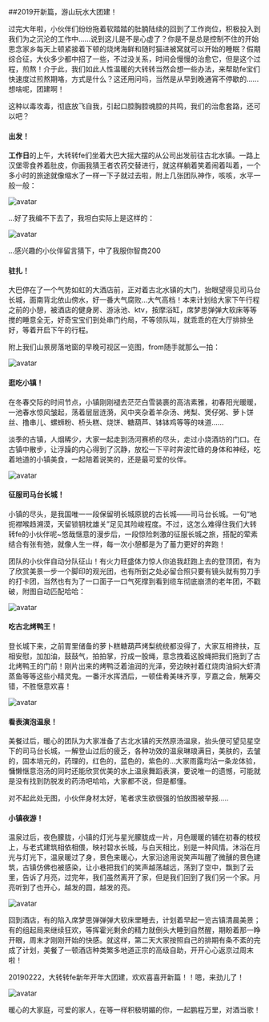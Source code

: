 ##2019开新篇，游山玩水大团建！


过完大年啦，小伙伴们纷纷拖着软踏踏的肚腩陆续的回到了工作岗位，积极投入到我们为之沉沦的工作中......说到这儿是不是心虚了？你是不是总是控制不住的开始思念家乡每天上顿紧接着下顿的烧烤海鲜和随时猫进被窝就可以开始的睡眠？假期综合征，大伙多少都中招了一些，不过没关系，时间会慢慢的治愈它，但是这个过程，煎熬！介于此，我们如此人性温暖的大转转当然会想一些办法，来帮助fe宝们快速度过煎熬期咯，方式是什么？这还用问吗，当然是从早到晚通宵不停歇的......想啥呢，团建啊！

这种以毒攻毒，彻底放飞自我，引起口腔胸腔魂腔的共鸣，我们的治愈套路，还可以吧？

#### 出发！
**工作日**的上午，大转转fe们坐着大巴大摇大摆的从公司出发前往古北水镇。一路上汉堡零食养着肚皮，你画我猜王者农药交替进行，就这样躺着笑着闹着叫着，一个多小时的旅途就像缩水了一样一下子就过去啦，附上几张团队神作，咳咳，水平一般一般：


![avatar](images/5.jpg)

...好了我编不下去了，我坦白实际上是这样的：

![avatar](images/9.jpg)

...感兴趣的小伙伴留言猜下，中了我服你智商200

#### 驻扎！

大巴停在了一个气势如虹的大酒店前，正对着古北水镇的大门，抬眼望得见司马台长城，面南背北依山傍水，好一番大气腐败...大气高档！本来计划给大家下午行程之前的小憩，被酒店的健身房、游泳池、ktv，按摩浴缸，席梦思弹弹大软床等等搅的睡意全无，好奇宝宝们到处串门约局，不等领队叫，就乖乖的在大厅排排坐好，等着开启下午的行程。

附上我们山景房落地窗的早晚可视区一览图，from随手就那么一拍：

![avatar](images/8.jpg)

#### 逛吃小镇！

在冬春交际的时间节点，小镇刚刚褪去茫茫白雪装裹的高洁素雅，初春阳光暖暖，一池春水惊风皱起，荡着层层涟漪，风中夹杂着羊杂汤、烤梨、煲仔粥、萝卜饼丝、撸串儿、螺蛳粉、桥头糕、烧饼、糖葫芦、钵钵鸡等等的味道......

淡季的古镇，人烟稀少，大家一起走到汤河赛桥的尽头，走过小烧酒坊的门口。在古镇中散步，让浮躁的内心得到了沉静，放松一下平时奔波忙碌的身体和神经，吃着地道的小镇美食，一起陪着说笑的，还是最可爱的伙伴。

![avatar](images/19.jpg)

#### 征服司马台长城！

小镇的尽头，是我国唯一一段保留明长城原貌的古长城——司马台长城。一句“地扼襟喉趋溯漠，天留锁钥枕雄关”足见其险峻程度。不过，这怎么难得住我们大转转fe的小伙伴呢~悠哉惬意的漫步后，一段惊险刺激的征服长城之旅，搭配的荤素结合有张有弛，就像人生一样，每一次小憩都是为了蓄力更好的奔跑！

团队的小伙伴自动分队征山！有火力旺盛体力惊人你追我赶跑上去的登顶团，有为了欣赏美景一步一个脚印的观光团，也有所到之处必留合照只要有镜头就有剪刀手的打卡团，当然也有为了一口面子一口气死撑到看到缆车彻底崩溃的老年团，不戳破，附图自动匹配哈哈：

![avatar](images/12.jpg)


#### 吃古北烤鸭王！

登长城下来，之前胃里储备的萝卜糕糖葫芦烤梨统统都没得了，大家互相搀扶，互相安慰，加加油，鼓鼓气，拍拍掌，拧成一股绳，意念拽着这股绳把我们拖到了古北烤鸭王的门前！刚片出来的烤鸭泛着油润的光泽，旁边映衬着红烧肉油焖大虾清蒸鱼等等这些小精灵鬼。一番汗水挥洒后，一顿佳肴美味齐享，亨嘉之会，觥筹交错，不胜惬意欢喜！

![avatar](images/18.jpg)


#### 看表演泡温泉！

美餐过后，暖心的团队为大家准备了古北水镇的天然原汤温泉，抬头便可望见星空下的司马台长城，一解登山过后的疲乏，各种功效的温泉琳琅满目，美肤的，去皱的，固本培元的，药理的，红色的，蓝色的，紫色的...大家雨露均沾一条龙体验，慵懒惬意泡汤的同时还能欣赏优美的水上温泉舞蹈表演，要说唯一的遗憾，可能就是没有找到防脱发的药汤吧哈哈，大家都不说，但是都懂。

对不起此处无图，小伙伴身材太好，笔者求生欲很强的怕放图被举报.....

#### 小镇夜游！

温泉过后，夜色朦胧，小镇的灯光与星光朦胧成一片，月色暖暖的铺在初春的枝杈上，与老式建筑相依相偎，映衬碧水长城，与白天相比，别是一种风情。沐浴在月光与灯光下，温泉暖过了身，景色来暖心，大家沿途用说笑声叫醒了微醺的景色建筑，古镇仿佛也被感染，让小巷把我们的笑声越荡越远，荡到了空中，飘到了云里，告诉了月亮，过完年，我们虽然离开了家，但是我们回到了我们另一个家。月亮听到了也开心，越发的圆，越发的亮。

![avatar](images/20.jpg)

回到酒店，有的陷入席梦思弹弹弹大软床里睡去，计划着早起一览古镇清晨美景；有的组起局来继续狂欢，等挥霍光剩余的精力就倒头大睡到自然醒，期盼着那一睁开眼，周末才刚刚开始的快感。就这样，第二天大家按照自己的排期有条不紊的完成了计划，美餐了一顿酒店种类繁多地道正宗的高级自助，开开心心返京过周末啦！

20190222，大转转fe新年开年大团建，欢欢喜喜开新篇！！嗯，来劲儿了！

![avatar](images/21.jpg)

暖心的大家庭，可爱的家人，在等一样积极明媚的你，一起鹏程万里，对酒当歌！
